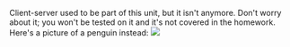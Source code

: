 Client-server used to be part of this unit, but it isn't anymore. Don't worry
about it; you won't be tested on it and it's not covered in the homework.
Here's a picture of a penguin instead: ![](/static/emperor-penguin.jpg)

